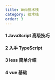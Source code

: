 ```yaml
---
title: Web技术栈
category: 技术栈
order: 3
---
```


#### 1 JavaScript 高级技巧

#### 2 入手 TypeScript

#### 3 less 简单介绍

#### 4 vue 基础
